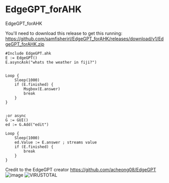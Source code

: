 # EdgeGPT_forAHK
EdgeGPT_forAHK

You'll need to download this release to get this running: https://github.com/samfisherirl/EdgeGPT_forAHK/releases/download/v1/EdgeGPT_forAHK.zip
```autohotkey
#Include EdgeGPT.ahk
E := EdgeGPT()
E.asyncAsk("whats the weather in fiji?")


Loop {
    Sleep(1000)
    if (E.finished) {
        Msgbox(E.answer)
        break
    }
}


;or async
G := GUI()
ed := G.Add("edit")

Loop {
    Sleep(1000)
    ed.Value := E.answer ; streams value 
    if (E.finished) {
        break
    }
}
```


Credit to the EdgeGPT creator
https://github.com/acheong08/EdgeGPT
![image](https://github.com/samfisherirl/EdgeGPT_forAHK/assets/98753696/76573722-367a-4212-b457-10735e9628f0)
![VIRUSTOTAL](https://github.com/samfisherirl/EdgeGPT_forAHK/assets/98753696/6d45429b-4c72-4d19-b3cb-afb61680fdf7)
